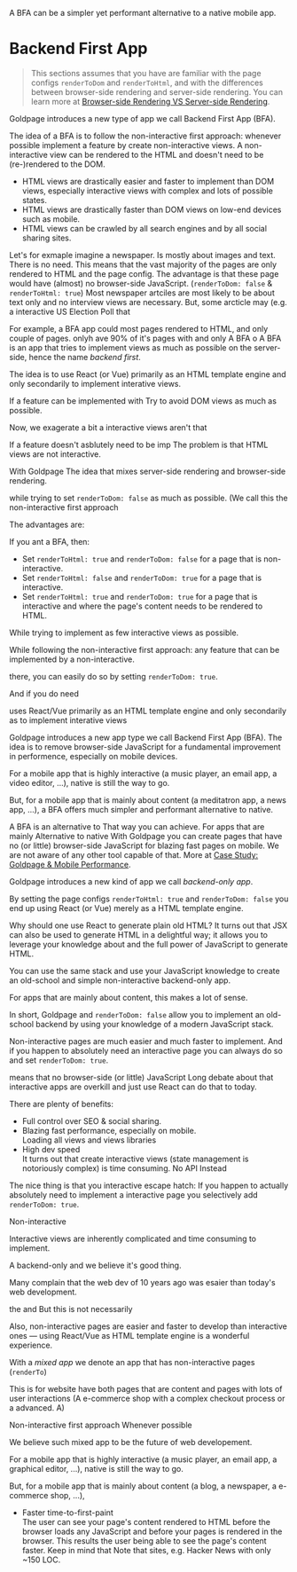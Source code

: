 A BFA can be a simpler yet performant alternative to a native mobile app.



# Backend First App

> This sections assumes that you have are familiar with the page configs `renderToDom` and `renderToHtml`,
> and with the differences between browser-side rendering and server-side rendering.
> You can learn more at [Browser-side Rendering VS Server-side Rendering]().

Goldpage introduces a new type of app we call Backend First App (BFA).

The idea of a BFA is to follow the non-interactive first approach:
whenever possible implement a feature by create non-interactive views.
A non-interactive view can be rendered to the HTML and doesn't need to be (re-)rendered to the DOM.
- HTML views are drastically easier and faster to implement than DOM views, especially interactive views with complex and lots of possible states.
- HTML views are drastically faster than DOM views on low-end devices such as mobile.
- HTML views can be crawled by all search engines and by all social sharing sites.

Let's for exmaple imagine a newspaper.
Is mostly about images and text.
There is no need.
This means that the vast majority of the pages are only rendered to HTML
and the page config.
The advantage is that these page would have (almost) no browser-side JavaScript.
(`renderToDom: false` & `renderToHtml: true`)
Most newspaper artciles are most likely to be about text only and no interview views are necessary.
But, some arcticle may (e.g. a interactive US Election Poll that 


For example,
a BFA app could most pages rendered to HTML,
and only couple of pages.
onlyh ave 90% of it's pages with and only
A BFA o
A BFA is an app that tries to implement views as much as possible on the server-side,
hence the name *backend first*.



The idea is to use React (or Vue)
primarily as an HTML template engine and only secondarily
to implement interative views.

If a feature can be implemented with
Try to avoid DOM views as much as possible.

Now,
we exagerate a bit a interactive views aren't that 

If a feature doesn't asblutely need to be imp
The problem is that HTML views are not interactive.

With Goldpage 
The idea 
that mixes server-side rendering and browser-side rendering.


while trying to set
`renderToDom: false` as much as possible. (We call this the non-interactive first approach

The advantages are:

If you ant a BFA, then:
- Set `renderToHtml: true` and `renderToDom: false` for a page that is non-interactive.
- Set `renderToHtml: false` and `renderToDom: true` for a page that is interactive.
- Set `renderToHtml: true` and `renderToDom: true` for a page that is interactive and where the page's content needs to be rendered to HTML.

While trying to implement as few interactive views as possible.

While following the non-interactive first approach: any feature that can be implemented by a non-interactive.

there, you can easily do so by setting `renderToDom: true`.

And if you do need





uses React/Vue primarily as an HTML template engine and only secondarily
as to implement interative views



Goldpage introduces a new app type we call Backend First App (BFA).
The idea is to remove browser-side JavaScript
for a fundamental improvement in performence, especially
on mobile devices.

For a mobile app that is highly interactive (a music player, an email app, a video editor, ...),
native is still the way to go.

But, for a mobile app that is mainly about content (a meditatron app, a news app, ...),
a BFA offers
much simpler and performant alternative to native.

A BFA is an alternative to
That way you can achieve.
For apps that are mainly
Alternative to native
With Goldpage you can create pages that have no (or little) browser-side JavaScript
for blazing fast pages on mobile.
We are not aware of any other tool capable of that.
More at [Case Study: Goldpage & Mobile Performance]().



Goldpage introduces a new kind of app we call *backend-only app*.

By setting the page configs `renderToHtml: true` and `renderToDom: false` you
end up using React (or Vue) merely as a HTML template engine.

Why should one use React to generate plain old HTML?
It turns out that JSX can also be used to generate HTML in a delightful way; it allows you to leverage your knowledge about and the full power of JavaScript to generate HTML.

You can use the same stack and use your JavaScript knowledge to create an old-school and simple non-interactive backend-only app.

For apps that are mainly about content, this makes a lot of sense.



In short, Goldpage and `renderToDom: false` allow you to implement an old-school backend by using your knowledge of a modern JavaScript stack.


Non-interactive pages are much easier and much faster to implement.
And if you happen to absolutely need an interactive page you can always do so and set `renderToDom: true`.

means that no browser-side (or little) JavaScript
Long debate about that interactive apps are overkill and just use 
React can do that to today.

There are plenty of benefits:
- Full control over SEO & social sharing.
- Blazing fast performance, especially on mobile.
  <br/>
  Loading all views and views libraries
- High dev speed
  <br/>
  It turns out that create interactive views (state management is notoriously complex) is time consuming.
  No API
  Instead 

The nice thing is that you
interactive escape hatch:
If you happen to actually
absolutely need to implement a interactive page you selectively add `renderToDom: true`.

Non-interactive 

Interactive views are inherently complicated and time consuming to implement.


A backend-only and we believe it's good thing.

Many complain that the web dev of 10 years ago was esaier than today's web development.

the and 
But this is not necessarily

Also, non-interactive pages are easier and faster to develop than interactive ones &mdash;
using React/Vue as HTML template engine is a wonderful experience.





With a *mixed app* we denote an app that has non-interactive pages (`renderTo`)

This is for website
have both pages that are content and pages with lots of user interactions
(A e-commerce shop with a complex checkout process or a advanced. A)


Non-interactive first approach
Whenever possible 

We believe such mixed app to be the future of web developement.

For a mobile app that is highly interactive (a music player, an email app, a graphical editor, ...),
native is still the way to go.

But, for a mobile app that is mainly about content (a blog, a newspaper, a e-commerce shop, ...),




















- Faster time-to-first-paint
  <br/>
  The user can see your page's content rendered to HTML before the browser loads any JavaScript and before your pages is rendered in the browser.
  This results the user being able to see the page's content faster.
  Keep in mind that 
  Note that sites, e.g. Hacker News with only ~150 LOC.
